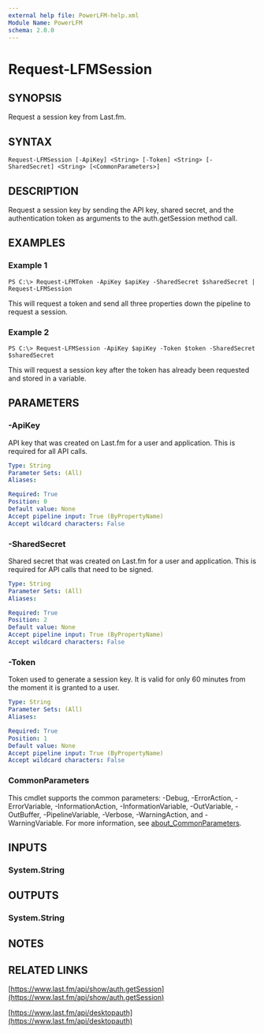 ```yaml
---
external help file: PowerLFM-help.xml
Module Name: PowerLFM
schema: 2.0.0
---
```


# Request-LFMSession

## SYNOPSIS

Request a session key from Last.fm.

## SYNTAX

```text
Request-LFMSession [-ApiKey] <String> [-Token] <String> [-SharedSecret] <String> [<CommonParameters>]
```

## DESCRIPTION

Request a session key by sending the API key, shared secret, and the authentication token as arguments to the auth.getSession method call.

## EXAMPLES

### Example 1

```text
PS C:\> Request-LFMToken -ApiKey $apiKey -SharedSecret $sharedSecret | Request-LFMSession
```

This will request a token and send all three properties down the pipeline to request a session.

### Example 2

```text
PS C:\> Request-LFMSession -ApiKey $apiKey -Token $token -SharedSecret $sharedSecret
```

This will request a session key after the token has already been requested and stored in a variable.

## PARAMETERS

### -ApiKey

API key that was created on Last.fm for a user and application. This is required for all API calls.

```yaml
Type: String
Parameter Sets: (All)
Aliases:

Required: True
Position: 0
Default value: None
Accept pipeline input: True (ByPropertyName)
Accept wildcard characters: False
```

### -SharedSecret

Shared secret that was created on Last.fm for a user and application. This is required for API calls that need to be signed.

```yaml
Type: String
Parameter Sets: (All)
Aliases:

Required: True
Position: 2
Default value: None
Accept pipeline input: True (ByPropertyName)
Accept wildcard characters: False
```

### -Token

Token used to generate a session key. It is valid for only 60 minutes from the moment it is granted to a user.

```yaml
Type: String
Parameter Sets: (All)
Aliases:

Required: True
Position: 1
Default value: None
Accept pipeline input: True (ByPropertyName)
Accept wildcard characters: False
```

### CommonParameters

This cmdlet supports the common parameters: -Debug, -ErrorAction, -ErrorVariable, -InformationAction, -InformationVariable, -OutVariable, -OutBuffer, -PipelineVariable, -Verbose, -WarningAction, and -WarningVariable. For more information, see [about\_CommonParameters](http://go.microsoft.com/fwlink/?LinkID=113216).

## INPUTS

### System.String

## OUTPUTS

### System.String

## NOTES

## RELATED LINKS

[https://www.last.fm/api/show/auth.getSession](https://www.last.fm/api/show/auth.getSession)

[https://www.last.fm/api/desktopauth](https://www.last.fm/api/desktopauth)


